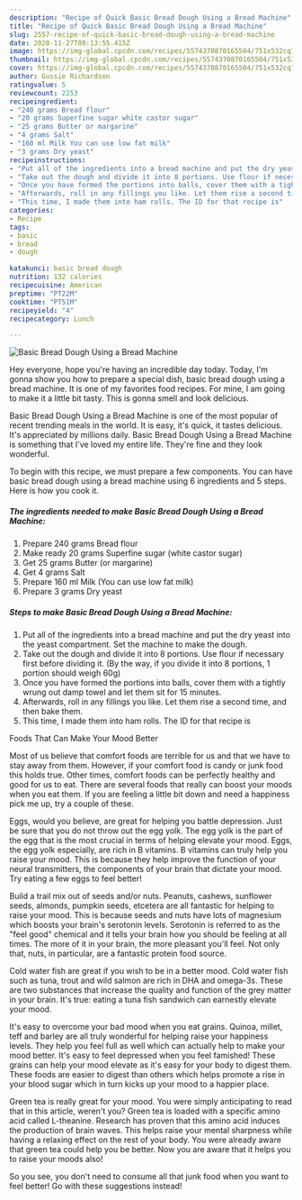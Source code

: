```yaml
---
description: "Recipe of Quick Basic Bread Dough Using a Bread Machine"
title: "Recipe of Quick Basic Bread Dough Using a Bread Machine"
slug: 2557-recipe-of-quick-basic-bread-dough-using-a-bread-machine
date: 2020-11-27T08:13:55.415Z
image: https://img-global.cpcdn.com/recipes/5574370870165504/751x532cq70/basic-bread-dough-using-a-bread-machine-recipe-main-photo.jpg
thumbnail: https://img-global.cpcdn.com/recipes/5574370870165504/751x532cq70/basic-bread-dough-using-a-bread-machine-recipe-main-photo.jpg
cover: https://img-global.cpcdn.com/recipes/5574370870165504/751x532cq70/basic-bread-dough-using-a-bread-machine-recipe-main-photo.jpg
author: Gussie Richardson
ratingvalue: 5
reviewcount: 2253
recipeingredient:
- "240 grams Bread flour"
- "20 grams Superfine sugar white castor sugar"
- "25 grams Butter or margarine"
- "4 grams Salt"
- "160 ml Milk You can use low fat milk"
- "3 grams Dry yeast"
recipeinstructions:
- "Put all of the ingredients into a bread machine and put the dry yeast into the yeast compartment. Set the machine to make the dough."
- "Take out the dough and divide it into 8 portions. Use flour if necessary first before dividing it. (By the way, if you divide it into 8 portions, 1 portion should weigh 60g)"
- "Once you have formed the portions into balls, cover them with a tightly wrung out damp towel and let them sit for 15 minutes."
- "Afterwards, roll in any fillings you like. Let them rise a second time, and then bake them."
- "This time, I made them into ham rolls. The ID for that recipe is"
categories:
- Recipe
tags:
- basic
- bread
- dough

katakunci: basic bread dough 
nutrition: 132 calories
recipecuisine: American
preptime: "PT22M"
cooktime: "PT51M"
recipeyield: "4"
recipecategory: Lunch

---
```



![Basic Bread Dough Using a Bread Machine](https://img-global.cpcdn.com/recipes/5574370870165504/751x532cq70/basic-bread-dough-using-a-bread-machine-recipe-main-photo.jpg)

Hey everyone, hope you're having an incredible day today. Today, I'm gonna show you how to prepare a special dish, basic bread dough using a bread machine. It is one of my favorites food recipes. For mine, I am going to make it a little bit tasty. This is gonna smell and look delicious.

Basic Bread Dough Using a Bread Machine is one of the most popular of recent trending meals in the world. It is easy, it's quick, it tastes delicious. It's appreciated by millions daily. Basic Bread Dough Using a Bread Machine is something that I've loved my entire life. They're fine and they look wonderful.




To begin with this recipe, we must prepare a few components. You can have basic bread dough using a bread machine using 6 ingredients and 5 steps. Here is how you cook it.

<!--inarticleads1-->

##### The ingredients needed to make Basic Bread Dough Using a Bread Machine:

1. Prepare 240 grams Bread flour
1. Make ready 20 grams Superfine sugar (white castor sugar)
1. Get 25 grams Butter (or margarine)
1. Get 4 grams Salt
1. Prepare 160 ml Milk (You can use low fat milk)
1. Prepare 3 grams Dry yeast




<!--inarticleads2-->

##### Steps to make Basic Bread Dough Using a Bread Machine:

1. Put all of the ingredients into a bread machine and put the dry yeast into the yeast compartment. Set the machine to make the dough.
1. Take out the dough and divide it into 8 portions. Use flour if necessary first before dividing it. (By the way, if you divide it into 8 portions, 1 portion should weigh 60g)
1. Once you have formed the portions into balls, cover them with a tightly wrung out damp towel and let them sit for 15 minutes.
1. Afterwards, roll in any fillings you like. Let them rise a second time, and then bake them.
1. This time, I made them into ham rolls. The ID for that recipe is




Foods That Can Make Your Mood Better


Most of us believe that comfort foods are terrible for us and that we have to stay away from them. However, if your comfort food is candy or junk food this holds true. Other times, comfort foods can be perfectly healthy and good for us to eat. There are several foods that really can boost your moods when you eat them. If you are feeling a little bit down and need a happiness pick me up, try a couple of these.

Eggs, would you believe, are great for helping you battle depression. Just be sure that you do not throw out the egg yolk. The egg yolk is the part of the egg that is the most crucial in terms of helping elevate your mood. Eggs, the egg yolk especially, are rich in B vitamins. B vitamins can truly help you raise your mood. This is because they help improve the function of your neural transmitters, the components of your brain that dictate your mood. Try eating a few eggs to feel better!

Build a trail mix out of seeds and/or nuts. Peanuts, cashews, sunflower seeds, almonds, pumpkin seeds, etcetera are all fantastic for helping to raise your mood. This is because seeds and nuts have lots of magnesium which boosts your brain's serotonin levels. Serotonin is referred to as the "feel good" chemical and it tells your brain how you should be feeling at all times. The more of it in your brain, the more pleasant you'll feel. Not only that, nuts, in particular, are a fantastic protein food source.

Cold water fish are great if you wish to be in a better mood. Cold water fish such as tuna, trout and wild salmon are rich in DHA and omega-3s. These are two substances that increase the quality and function of the grey matter in your brain. It's true: eating a tuna fish sandwich can earnestly elevate your mood. 

It's easy to overcome your bad mood when you eat grains. Quinoa, millet, teff and barley are all truly wonderful for helping raise your happiness levels. They help you feel full as well which can actually help to make your mood better. It's easy to feel depressed when you feel famished! These grains can help your mood elevate as it's easy for your body to digest them. These foods are easier to digest than others which helps promote a rise in your blood sugar which in turn kicks up your mood to a happier place.

Green tea is really great for your mood. You were simply anticipating to read that in this article, weren't you? Green tea is loaded with a specific amino acid called L-theanine. Research has proven that this amino acid induces the production of brain waves. This helps raise your mental sharpness while having a relaxing effect on the rest of your body. You were already aware that green tea could help you be better. Now you are aware that it helps you to raise your moods also!

So you see, you don't need to consume all that junk food when you want to feel better! Go  with  these suggestions  instead!

